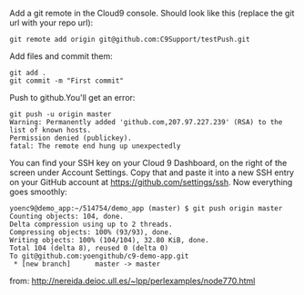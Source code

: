 Add a git remote in the Cloud9 console. Should look like this (replace the git url with your repo url):
```
git remote add origin git@github.com:C9Support/testPush.git
```
Add files and commit them: 
```
git add . 
git commit -m "First commit"
```
Push to github.You'll get an error:
```
git push -u origin master
Warning: Permanently added 'github.com,207.97.227.239' (RSA) to the list of known hosts.
Permission denied (publickey).
fatal: The remote end hung up unexpectedly
```
You can find your SSH key on your Cloud 9 Dashboard, on the right of the screen under Account Settings. Copy that and paste it into a new SSH entry on your GitHub account at https://github.com/settings/ssh.
Now everything goes smoothly:
```
yoenc9@demo_app:~/514754/demo_app (master) $ git push origin master
Counting objects: 104, done.
Delta compression using up to 2 threads.
Compressing objects: 100% (93/93), done.
Writing objects: 100% (104/104), 32.80 KiB, done.
Total 104 (delta 8), reused 0 (delta 0)
To git@github.com:yoengithub/c9-demo-app.git
 * [new branch]      master -> master
```

from: http://nereida.deioc.ull.es/~lpp/perlexamples/node770.html
